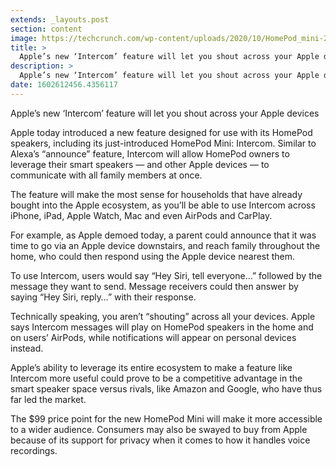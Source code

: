```yaml
--- 
extends: _layouts.post 
section: content 
image: https://techcrunch.com/wp-content/uploads/2020/10/HomePod_mini-2Up-white-space-gray-lineup.jpg?w=712 
title: > 
  Apple’s new ‘Intercom’ feature will let you shout across your Apple devices – TechCrunch 
description: > 
  Apple’s new ‘Intercom’ feature will let you shout across your Apple devicesApple today introduced a new feature designed for use with its HomePod speakers, including its just-introduced HomePod Mini: Intercom.Similar to Alexa’s “announce” feature, Intercom will allow HomePod owners to leverage their smart speakers — and other Apple devices — to communicate with all family members at once.The feature will make the most sense for households that have already bought into the Apple ecosystem, as you’ll be able to use Intercom across iPhone, iPad, Apple Watch, Mac and even AirPods and CarPlay.To use Intercom, users would say “Hey Siri, tell everyone…” followed by the message they want to send.Apple says Intercom messages will play on HomePod speakers in the home and on users’ AirPods, while notifications will appear on personal devices instead. 
date: 1602612456.4356117 
--- 
```

Apple’s new ‘Intercom’ feature will let you shout across your Apple devices

Apple today introduced a new feature designed for use with its HomePod speakers, including its just-introduced HomePod Mini: Intercom. Similar to Alexa’s “announce” feature, Intercom will allow HomePod owners to leverage their smart speakers — and other Apple devices — to communicate with all family members at once.

The feature will make the most sense for households that have already bought into the Apple ecosystem, as you’ll be able to use Intercom across iPhone, iPad, Apple Watch, Mac and even AirPods and CarPlay.

For example, as Apple demoed today, a parent could announce that it was time to go via an Apple device downstairs, and reach family throughout the home, who could then respond using the Apple device nearest them.

To use Intercom, users would say “Hey Siri, tell everyone…” followed by the message they want to send. Message receivers could then answer by saying “Hey Siri, reply…” with their response.

Technically speaking, you aren’t “shouting” across all your devices. Apple says Intercom messages will play on HomePod speakers in the home and on users’ AirPods, while notifications will appear on personal devices instead.

Apple’s ability to leverage its entire ecosystem to make a feature like Intercom more useful could prove to be a competitive advantage in the smart speaker space versus rivals, like Amazon and Google, who have thus far led the market.

The $99 price point for the new HomePod Mini will make it more accessible to a wider audience. Consumers may also be swayed to buy from Apple because of its support for privacy when it comes to how it handles voice recordings.